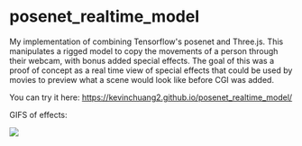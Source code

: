 # posenet_realtime_model

My implementation of combining Tensorflow's posenet and Three.js. This manipulates a rigged model to copy the movements of a person through their webcam, with bonus added special effects. The goal of this was a proof of concept as a real time view of special effects that could be used by movies to preview what a scene would look like before CGI was added. 

You can try it here: https://kevinchuang2.github.io/posenet_realtime_model/


GIFS of effects:



![](lavawater.gif)
